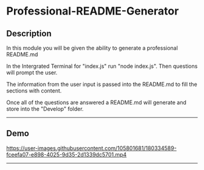 # Professional-README-Generator

## Description

In this module you will be given the ability to generate a professional README.md

In the Intergrated Terminal for "index.js" run "node index.js". Then questions will prompt the user.

The information from the user input is passed into the README.md to fill the sections with content.

Once all of the questions are answered a README.md will generate and store into the "Develop" folder.


---

## Demo

https://user-images.githubusercontent.com/105801681/180334589-fceefa07-e898-4025-9d35-2d1339dc5701.mp4

---
